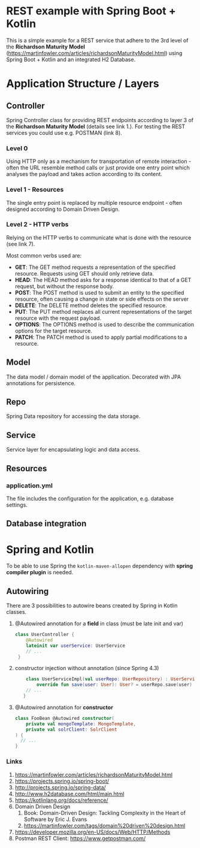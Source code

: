 # REST example with Spring Boot + Kotlin
This is a simple example for a REST service that adhere to the 3rd level of the
**Richardson Maturity Model** (https://martinfowler.com/articles/richardsonMaturityModel.html)
using Spring Boot + Kotlin and an integrated H2 Database.

# Application Structure / Layers
## Controller 
Spring Controller class for providing REST endpoints according to layer 3 of the **Richardson Maturity Model** (details see link 1.).
For testing the REST services you could use e.g. POSTMAN (link 8). 

### Level 0
Using HTTP only as a mechanism for transportation of remote interaction - 
often the URL resemble method calls or just provide one entry point which analyses the payload 
and takes action according to its content.

### Level 1 - Resources
The single entry point is replaced by multiple resource endpoint - often designed according to
Domain Driven Design.

### Level 2 - HTTP verbs
Relying on the HTTP verbs to communicate what is done with the resource (see link 7).

Most common verbs used are:
* **GET**: The GET method requests a representation of the specified resource. Requests using GET should only retrieve data.
* **HEAD**: The HEAD method asks for a response identical to that of a GET request, but without the response body.
* **POST**: The POST method is used to submit an entity to the specified resource, often causing a change in state or side effects on the server
* **DELETE**: The DELETE method deletes the specified resource.
* **PUT**: The PUT method replaces all current representations of the target resource with the request payload.
* **OPTIONS**: The OPTIONS method is used to describe the communication options for the target resource.  
* **PATCH**: The PATCH method is used to apply partial modifications to a resource.

## Model 
The data model / domain model of the application. 
Decorated with JPA annotations for persistence. 

## Repo
Spring Data repository for accessing the data storage.

## Service
Service layer for encapsulating logic and data access.

## Resources 
### application.yml
The file includes the configuration for the application, e.g. database settings. 

## Database integration 

# Spring and Kotlin
To be able to use Spring the `kotlin-maven-allopen` dependency with **spring compiler plugin** is needed.
## Autowiring 
There are 3 possibilities to autowire beans created by Spring in Kotlin classes.
1. @Autowired annotation for a **field** in class (must be late init and var)
    ```kotlin
    class UserController {
        @Autowired
        lateinit var userService: UserService
        // ...
     } 
    ```
2. constructor injection without annotation (since Spring 4.3)
    ```kotlin
        class UserServiceImpl(val userRepo: UserRepository) : UserService {
            override fun save(user: User): User? = userRepo.save(user)
        // ... 
       }
    ```
3. @Autowired annotation for **constructor** 
    ```kotlin
    class FooBean @Autowired constructor(
        private val mongoTemplate: MongoTemplate, 
        private val solrClient: SolrClient
    ) {
      // ...   
    }
    ```

### Links
1. https://martinfowler.com/articles/richardsonMaturityModel.html
2. https://projects.spring.io/spring-boot/
3. http://projects.spring.io/spring-data/
4. http://www.h2database.com/html/main.html
5. https://kotlinlang.org/docs/reference/
6. Domain Driven Design
    1. Book: Domain-Driven Design: Tackling Complexity in the Heart of Software by Eric J. Evans
    2. https://martinfowler.com/tags/domain%20driven%20design.html
7. https://developer.mozilla.org/en-US/docs/Web/HTTP/Methods
8. Postman REST Client: https://www.getpostman.com/


